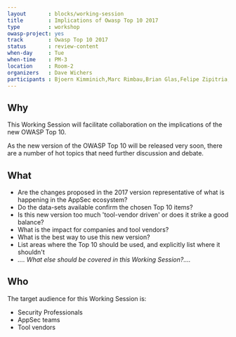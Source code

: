 ```yaml
---
layout       : blocks/working-session
title        : Implications of Owasp Top 10 2017
type         : workshop
owasp-project: yes
track        : Owasp Top 10 2017
status       : review-content
when-day     : Tue
when-time    : PM-3
location     : Room-2
organizers   : Dave Wichers
participants : Bjoern Kimminich,Marc Rimbau,Brian Glas,Felipe Zipitria,Mateo Martinez,Francois Raynaud
---
```


## Why

This Working Session will facilitate collaboration on the implications of the new OWASP Top 10.

As the new version of the OWASP Top 10 will be released very soon, there are a number of
hot topics that need further discussion and debate.

## What

- Are the changes proposed in the 2017 version representative of what is happening in the AppSec ecosystem?
- Do the data-sets available confirm the chosen Top 10 items?
- Is this new version too much 'tool-vendor driven' or does it strike a good balance?
- What is the impact for companies and tool vendors?
- What is the best way to use this new version?
- List areas where the Top 10 should be used, and explicitly list where it shouldn't
- _.... What else should be covered in this Working Session?...._

## Who

The target audience for this Working Session is:

- Security Professionals
- AppSec teams
- Tool vendors
